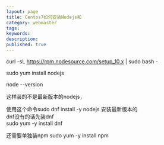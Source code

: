 ```yaml
---
layout: page
title: Centos7如何安装Nodejs和
category: webmaster
tags:
keywords:
description:
published: true
---
```


curl -sL https://rpm.nodesource.com/setup_10.x | sudo bash -

sudo yum install nodejs


node --version

这样装的不是最新版本的nodejs，

使用这个命令sudo dnf install -y nodejs 安装最新版本的  
dnf没有的话先装dnf  
sudo yum -y install dnf  


还需要单独装npm
sudo yum -y install npm

